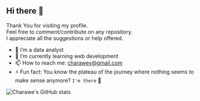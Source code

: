 ## Hi there 👋

Thank You for visiting my profile.<br>
Feel free to comment/contribute on any repository.<br>
I appreciate all the suggestions or help offered.<br>
- 🔭 I’m a data analyst
- 🌱 I’m currently learning web development 
- 📫 How to reach me: charawey@gmail.com
- ⚡ Fun fact: You know the plateau of the journey where nothing seems to make sense anymore? `I'm there` :grimacing: 

![Charawe's GitHub stats](https://github-readme-stats.vercel.app/api?username=Charawey-X&show_icons=true&theme=merko&hide=stars)

